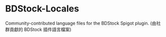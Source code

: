 # BDStock-Locales
Community-contributed language files for the BDStock Spigot plugin. (由社群貢獻的 BDStock 插件語言檔案)

